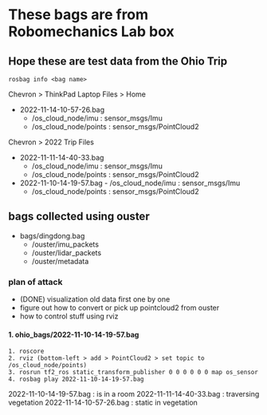 # These bags are from Robomechanics Lab box
## Hope these are test data from the Ohio Trip

```
rosbag info <bag name>
```

Chevron > ThinkPad Laptop Files > Home
- 2022-11-14-10-57-26.bag
    - /os_cloud_node/imu : sensor_msgs/Imu
    - /os_cloud_node/points : sensor_msgs/PointCloud2

Chevron > 2022 Trip Files
- 2022-11-11-14-40-33.bag
    - /os_cloud_node/imu : sensor_msgs/Imu
    - /os_cloud_node/points : sensor_msgs/PointCloud2
- 2022-11-10-14-19-57.bag
        - /os_cloud_node/imu : sensor_msgs/Imu
    - /os_cloud_node/points : sensor_msgs/PointCloud2

<!-- NOV 22 18:44 | Working on bag visualization-->
## bags collected using ouster
- bags/dingdong.bag
    - /ouster/imu_packets
    - /ouster/lidar_packets
    - /ouster/metadata 

### plan of attack
- (DONE) visualization old data first one by one
- figure out how to convert or pick up pointcloud2 from ouster
- how to control stuff using rviz

#### 1. ohio_bags/2022-11-10-14-19-57.bag 

```
1. roscore
2. rviz (bottom-left > add > PointCloud2 > set topic to /os_cloud_node/points)
3. rosrun tf2_ros static_transform_publisher 0 0 0 0 0 0 map os_sensor
4. rosbag play 2022-11-10-14-19-57.bag
```

2022-11-10-14-19-57.bag : is in a room
2022-11-11-14-40-33.bag : traversing vegetation
2022-11-14-10-57-26.bag : static in vegetation


